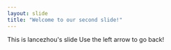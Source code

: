 ```yaml
---
layout: slide
title: "Welcome to our second slide!"
---
```

This is lancezhou's slide
Use the left arrow to go back!
